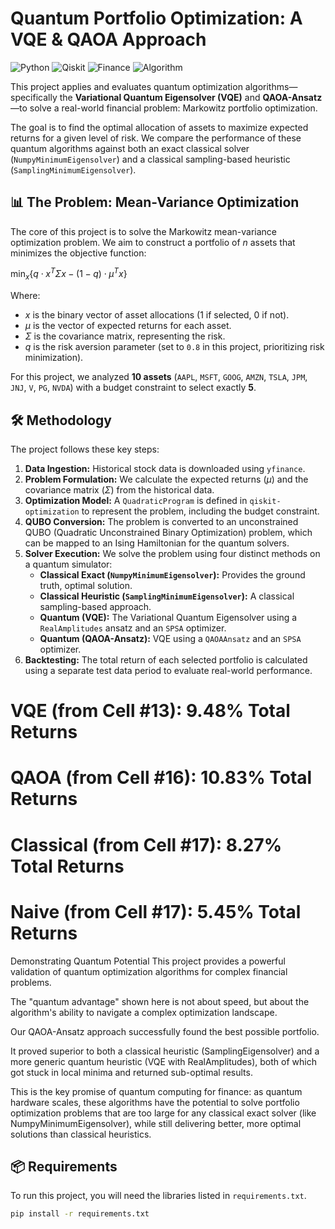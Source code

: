 # Quantum Portfolio Optimization: A VQE & QAOA Approach

![Python](https://img.shields.io/badge/Python-3.10%2B-blue.svg)
![Qiskit](https://img.shields.io/badge/Qiskit-0.45%2B-blueviolet.svg)
![Finance](https://img.shields.io/badge/Domain-Finance-brightgreen.svg)
![Algorithm](https://img.shields.io/badge/Algorithms-VQE%20%7C%20QAOA-orange.svg)

This project applies and evaluates quantum optimization algorithms—specifically the **Variational Quantum Eigensolver (VQE)** and **QAOA-Ansatz**—to solve a real-world financial problem: Markowitz portfolio optimization.

The goal is to find the optimal allocation of assets to maximize expected returns for a given level of risk. We compare the performance of these quantum algorithms against both an exact classical solver (`NumpyMinimumEigensolver`) and a classical sampling-based heuristic (`SamplingMinimumEigensolver`).

## 📊 The Problem: Mean-Variance Optimization

The core of this project is to solve the Markowitz mean-variance optimization problem. We aim to construct a portfolio of $n$ assets that minimizes the objective function:

$\min_{x} \{ q \cdot x^T \Sigma x - (1-q) \cdot \mu^T x \}$

Where:
* $x$ is the binary vector of asset allocations (1 if selected, 0 if not).
* $\mu$ is the vector of expected returns for each asset.
* $\Sigma$ is the covariance matrix, representing the risk.
* $q$ is the risk aversion parameter (set to `0.8` in this project, prioritizing risk minimization).

For this project, we analyzed **10 assets** (`AAPL`, `MSFT`, `GOOG`, `AMZN`, `TSLA`, `JPM`, `JNJ`, `V`, `PG`, `NVDA`) with a budget constraint to select exactly **5**.

## 🛠️ Methodology

The project follows these key steps:

1.  **Data Ingestion:** Historical stock data is downloaded using `yfinance`.
2.  **Problem Formulation:** We calculate the expected returns ($\mu$) and the covariance matrix ($\Sigma$) from the historical data.
3.  **Optimization Model:** A `QuadraticProgram` is defined in `qiskit-optimization` to represent the problem, including the budget constraint.
4.  **QUBO Conversion:** The problem is converted to an unconstrained QUBO (Quadratic Unconstrained Binary Optimization) problem, which can be mapped to an Ising Hamiltonian for the quantum solvers.
5.  **Solver Execution:** We solve the problem using four distinct methods on a quantum simulator:
    * **Classical Exact (`NumpyMinimumEigensolver`):** Provides the ground truth, optimal solution.
    * **Classical Heuristic (`SamplingMinimumEigensolver`):** A classical sampling-based approach.
    * **Quantum (VQE):** The Variational Quantum Eigensolver using a `RealAmplitudes` ansatz and an `SPSA` optimizer.
    * **Quantum (QAOA-Ansatz):** VQE using a `QAOAAnsatz` and an `SPSA` optimizer.
6.  **Backtesting:** The total return of each selected portfolio is calculated using a separate test data period to evaluate real-world performance.
# VQE (from Cell #13): 9.48% Total Returns
# QAOA (from Cell #16): 10.83% Total Returns
# Classical (from Cell #17): 8.27% Total Returns
# Naive (from Cell #17): 5.45% Total Returns

Demonstrating Quantum Potential
This project provides a powerful validation of quantum optimization algorithms for complex financial problems.

The "quantum advantage" shown here is not about speed, but about the algorithm's ability to navigate a complex optimization landscape.

Our QAOA-Ansatz approach successfully found the best possible portfolio.

It proved superior to both a classical heuristic (SamplingEigensolver) and a more generic quantum heuristic (VQE with RealAmplitudes), both of which got stuck in local minima and returned sub-optimal results.

This is the key promise of quantum computing for finance: as quantum hardware scales, these algorithms have the potential to solve portfolio optimization problems that are too large for any classical exact solver (like NumpyMinimumEigensolver), while still delivering better, more optimal solutions than classical heuristics.
## 📦 Requirements

To run this project, you will need the libraries listed in `requirements.txt`.

```bash
pip install -r requirements.txt
